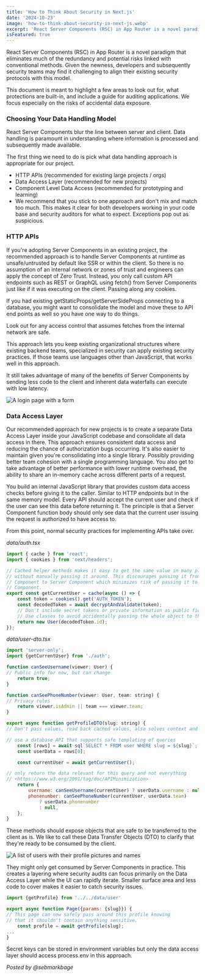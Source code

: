 ```yaml
---
title: 'How to Think About Security in Next.js'
date: '2024-10-23'
image: 'how-to-think-about-security-in-next-js.webp'
excerpt: 'React Server Components (RSC) in App Router is a novel paradigm that eliminates much of the redundancy and potential risks linked with conventional methods. Given the newness, developers and subsequently security teams may find it challenging to align their existing security protocols with this model.'
isFeatured: true
---
```


React Server Components (RSC) in App Router is a novel paradigm that eliminates much of the redundancy and potential
risks linked with conventional methods. Given the newness, developers and subsequently security teams may find it
challenging to align their existing security protocols with this model.

This document is meant to highlight a few areas to look out for, what protections are built-in, and include a guide for
auditing applications. We focus especially on the risks of accidental data exposure.

### Choosing Your Data Handling Model

React Server Components blur the line between server and client. Data handling is paramount in understanding where
information is processed and subsequently made available.

The first thing we need to do is pick what data handling approach is appropriate for our project.

-   HTTP APIs (recommended for existing large projects / orgs)
-   Data Access Layer (recommended for new projects)
-   Component Level Data Access (recommended for prototyping and learning)
-   We recommend that you stick to one approach and don't mix and match too much. This makes it clear for both developers
    working in your code base and security auditors for what to expect. Exceptions pop out as suspicious.

### HTTP APIs

If you're adopting Server Components in an existing project, the recommended approach is to handle Server Components at
runtime as unsafe/untrusted by default like SSR or within the client. So there is no assumption of an internal network
or zones of trust and engineers can apply the concept of Zero Trust. Instead, you only call custom API endpoints such as
REST or GraphQL using fetch() from Server Components just like if it was executing on the client. Passing along any
cookies.

If you had existing getStaticProps/getServerSideProps connecting to a database, you might want to consolidate the model
and move these to API end points as well so you have one way to do things.

Look out for any access control that assumes fetches from the internal network are safe.

This approach lets you keep existing organizational structures where existing backend teams, specialized in security can
apply existing security practices. If those teams use languages other than JavaScript, that works well in this approach.

It still takes advantage of many of the benefits of Server Components by sending less code to the client and inherent
data waterfalls can execute with low latency.

![A login page with a form](login-page-with-a-form.webp)

### Data Access Layer

Our recommended approach for new projects is to create a separate Data Access Layer inside your JavaScript codebase and
consolidate all data access in there. This approach ensures consistent data access and reducing the chance of
authorization bugs occurring. It's also easier to maintain given you're consolidating into a single library. Possibly
providing better team cohesion with a single programming language. You also get to take advantage of better performance
with lower runtime overhead, the ability to share an in-memory cache across different parts of a request.

You build an internal JavaScript library that provides custom data access checks before giving it to the caller. Similar
to HTTP endpoints but in the same memory model. Every API should accept the current user and check if the user can see
this data before returning it. The principle is that a Server Component function body should only see data that the
current user issuing the request is authorized to have access to.

From this point, normal security practices for implementing APIs take over.

_data/auth.tsx_

```js
import { cache } from 'react';
import { cookies } from 'next/headers';

// Cached helper methods makes it easy to get the same value in many places
// without manually passing it around. This discourages passing it from Server
// Component to Server Component which minimizes risk of passing it to a Client
// Component.
export const getCurrentUser = cache(async () => {
    const token = cookies().get('AUTH_TOKEN');
    const decodedToken = await decryptAndValidate(token);
    // Don't include secret tokens or private information as public fields.
    // Use classes to avoid accidentally passing the whole object to the client.
    return new User(decodedToken.id);
});
```

_data/user-dto.tsx_

```js
import 'server-only';
import {getCurrentUser} from './auth';

function canSeeUsername(viewer: User) {
// Public info for now, but can change
    return true;
}

function canSeePhoneNumber(viewer: User, team: string) {
// Privacy rules
    return viewer.isAdmin || team === viewer.team;
}

export async function getProfileDTO(slug: string) {
// Don't pass values, read back cached values, also solves context and easier to make it lazy

// use a database API that supports safe templating of queries
    const [rows] = await sql`SELECT * FROM user WHERE slug = ${slug}`;
    const userData = rows[0];

    const currentUser = await getCurrentUser();

// only return the data relevant for this query and not everything
// <https://www.w3.org/2001/tag/doc/APIMinimization>
    return {
        username: canSeeUsername(currentUser) ? userData.username : null,
        phonenumber: canSeePhoneNumber(currentUser, userData.team)
            ? userData.phonenumber
            : null,
    };
}
```

These methods should expose objects that are safe to be transferred to the client as is. We like to call these Data
Transfer Objects (DTO) to clarify that they're ready to be consumed by the client.

![A list of users with their profile pictures and names](list-of-users.webp)

They might only get consumed by Server Components in practice. This creates a layering where security audits can focus
primarily on the Data Access Layer while the UI can rapidly iterate. Smaller surface area and less code to cover makes
it easier to catch security issues.

```js
import {getProfile} from '../../data/user'

export async function Page({params: {slug}}) {
// This page can now safely pass around this profile knowing
// that it shouldn't contain anything sensitive.
    const profile = await getProfile(slug);
...
}
```

Secret keys can be stored in environment variables but only the data access layer should access process.env in this
approach.

_Posted by @sebmarkbage_
